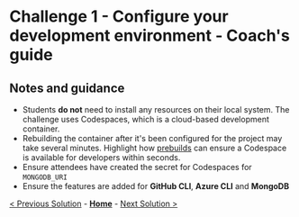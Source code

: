 # Challenge 1 - Configure your development environment - Coach's guide

## Notes and guidance

- Students **do not** need to install any resources on their local system. The challenge uses Codespaces, which is a cloud-based development container.
- Rebuilding the container after it's been configured for the project may take several minutes. Highlight how [prebuilds](https://docs.github.com/en/codespaces/prebuilding-your-codespaces) can ensure a Codespace is available for developers within seconds.
- Ensure attendees have created the secret for Codespaces for `MONGODB_URI`
- Ensure the features are added for **GitHub CLI**, **Azure CLI** and **MongoDB**

[< Previous Solution](./solution00.md) - **[Home](./README.md)** - [Next Solution >](./solution02.md)
